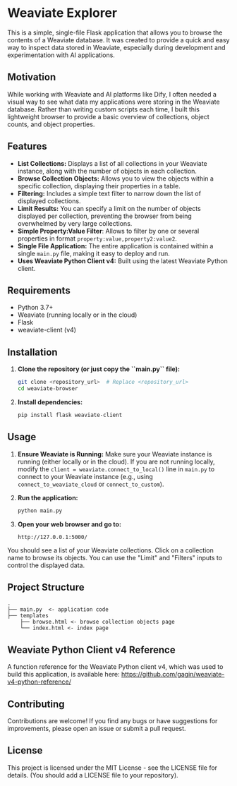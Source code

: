# Weaviate Explorer

This is a simple, single-file Flask application that allows you to
browse the contents of a Weaviate database. It was created to provide a
quick and easy way to inspect data stored in Weaviate, especially during
development and experimentation with AI applications.

## Motivation

While working with Weaviate and AI platforms like Dify, I often needed a
visual way to see what data my applications were storing in the Weaviate
database. Rather than writing custom scripts each time, I built this
lightweight browser to provide a basic overview of collections, object
counts, and object properties.

## Features

-   **List Collections:** Displays a list of all collections in your
    Weaviate instance, along with the number of objects in each
    collection.
-   **Browse Collection Objects:** Allows you to view the objects within
    a specific collection, displaying their properties in a table.
-   **Filtering:** Includes a simple text filter to narrow down the list
    of displayed collections.
-   **Limit Results:** You can specify a limit on the number of objects
    displayed per collection, preventing the browser from being
    overwhelmed by very large collections.
-   **Simple Property:Value Filter**: Allows to filter by one or several
    properties in format `property:value,property2:value2`.
-   **Single File Application:** The entire application is contained
    within a single `main.py` file, making it easy to deploy and run.
-   **Uses Weaviate Python Client v4:** Built using the latest Weaviate
    Python client.

## Requirements

-   Python 3.7+
-   Weaviate (running locally or in the cloud)
-   Flask
-   weaviate-client (v4)

## Installation

1.  **Clone the repository (or just copy the \`\`main.py\`\` file):**

    ``` bash
    git clone <repository_url>  # Replace <repository_url>
    cd weaviate-browser
    ```

2.  **Install dependencies:**

    ``` bash
    pip install flask weaviate-client
    ```

## Usage

1.  **Ensure Weaviate is Running:** Make sure your Weaviate instance is
    running (either locally or in the cloud). If you are not running
    locally, modify the `client = weaviate.connect_to_local()` line in
    `main.py` to connect to your Weaviate instance (e.g., using
    `connect_to_weaviate_cloud` or `connect_to_custom`).

2.  **Run the application:**

    ``` bash
    python main.py
    ```

3.  **Open your web browser and go to:**

    ``` 
    http://127.0.0.1:5000/
    ```

You should see a list of your Weaviate collections. Click on a
collection name to browse its objects. You can use the \"Limit\" and
\"Filters\" inputs to control the displayed data.

## Project Structure

``` 
.
├── main.py  <- application code
├── templates
    ├── browse.html <- browse collection objects page
    └── index.html <- index page
```

## Weaviate Python Client v4 Reference

A function reference for the Weaviate Python client v4, which was used
to build this application, is available here:
<https://github.com/gagin/weaviate-v4-python-reference/>

## Contributing

Contributions are welcome! If you find any bugs or have suggestions for
improvements, please open an issue or submit a pull request.

## License

This project is licensed under the MIT License - see the LICENSE file
for details. (You should add a LICENSE file to your repository).
